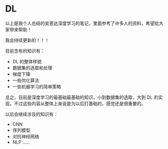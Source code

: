 # DL

以上是我个人总结的吴恩达深度学习的笔记，里面参考了许多人的资料，希望给大家带来帮助！

我会持续更新的！！！

目前含有的知识有：
* DL 的整体样貌
* 数据集的选取和处理
* 梯度下降
* 一些优化算法
* 一些机器学习的简单策略

总之，目前是深度学习的最基础最基础的知识，小到数据集的选取，大到 DL 的实现。不过这些内容从整体上来说是为以后打基础的，感觉还是很重要的。

以后会继续涉及的知识有：
* CNN
* 序列模型
* 对抗神经网络
* NLP
......
